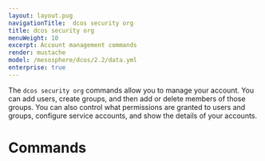 ```yaml
---
layout: layout.pug
navigationTitle:  dcos security org
title: dcos security org
menuWeight: 10
excerpt: Account management commands
render: mustache
model: /mesosphere/dcos/2.2/data.yml
enterprise: true
---
```

The `dcos security org` commands allow you to manage your account. You can add users, create groups, and then add or delete members of those groups. You can also control what permissions are granted to users and groups, configure service accounts, and show the details of your accounts.


# Commands


